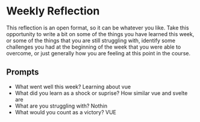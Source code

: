# Weekly Reflection

This reflection is an open format, so it can be whatever you like. Take this opportunity to write a bit on some of the things you have learned this week, or some of the things that you are still struggling with, identify some challenges you had at the beginning of the week that you were able to overcome, or just generally how you are feeling at this point in the course.

## Prompts

-   What went well this week?
    Learning about vue
-   What did you learn as a shock or suprise?
    How similar vue and svelte are
-   What are you struggling with?
    Nothin
-   What would you count as a victory?
    VUE
